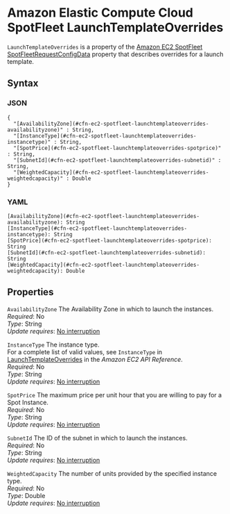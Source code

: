 # Amazon Elastic Compute Cloud SpotFleet LaunchTemplateOverrides<a name="aws-properties-ec2-spotfleet-launchtemplateoverrides"></a>

`LaunchTemplateOverrides` is a property of the [Amazon EC2 SpotFleet SpotFleetRequestConfigData](aws-properties-ec2-spotfleet-spotfleetrequestconfigdata.md) property that describes overrides for a launch template\.

## Syntax<a name="w4ab1c21c14d868b5"></a>

### JSON<a name="aws-properties-ec2-spotfleet-launchtemplateoverrides-syntax.json"></a>

```
{
  "[AvailabilityZone](#cfn-ec2-spotfleet-launchtemplateoverrides-availabilityzone)" : String,
  "[InstanceType](#cfn-ec2-spotfleet-launchtemplateoverrides-instancetype)" : String,
  "[SpotPrice](#cfn-ec2-spotfleet-launchtemplateoverrides-spotprice)" : String,
  "[SubnetId](#cfn-ec2-spotfleet-launchtemplateoverrides-subnetid)" : String,
  "[WeightedCapacity](#cfn-ec2-spotfleet-launchtemplateoverrides-weightedcapacity)" : Double
}
```

### YAML<a name="aws-properties-ec2-spotfleet-launchtemplateoverrides-syntax.yaml"></a>

```
[AvailabilityZone](#cfn-ec2-spotfleet-launchtemplateoverrides-availabilityzone): String
[InstanceType](#cfn-ec2-spotfleet-launchtemplateoverrides-instancetype): String
[SpotPrice](#cfn-ec2-spotfleet-launchtemplateoverrides-spotprice): String
[SubnetId](#cfn-ec2-spotfleet-launchtemplateoverrides-subnetid): String
[WeightedCapacity](#cfn-ec2-spotfleet-launchtemplateoverrides-weightedcapacity): Double
```

## Properties<a name="w4ab1c21c14d868b7"></a>

`AvailabilityZone`  <a name="cfn-ec2-spotfleet-launchtemplateoverrides-availabilityzone"></a>
The Availability Zone in which to launch the instances\.  
*Required*: No  
*Type*: String  
*Update requires*: [No interruption](using-cfn-updating-stacks-update-behaviors.md#update-no-interrupt)

`InstanceType`  <a name="cfn-ec2-spotfleet-launchtemplateoverrides-instancetype"></a>
The instance type\.  
For a complete list of valid values, see `InstanceType` in [LaunchTemplateOverrides](https://docs.aws.amazon.com/AWSEC2/latest/APIReference/API_LaunchTemplateOverrides.html) in the *Amazon EC2 API Reference*\.  
*Required*: No  
*Type*: String  
*Update requires*: [No interruption](using-cfn-updating-stacks-update-behaviors.md#update-no-interrupt)

`SpotPrice`  <a name="cfn-ec2-spotfleet-launchtemplateoverrides-spotprice"></a>
The maximum price per unit hour that you are willing to pay for a Spot Instance\.  
*Required*: No  
*Type*: String  
*Update requires*: [No interruption](using-cfn-updating-stacks-update-behaviors.md#update-no-interrupt)

`SubnetId`  <a name="cfn-ec2-spotfleet-launchtemplateoverrides-subnetid"></a>
The ID of the subnet in which to launch the instances\.  
*Required*: No  
*Type*: String  
*Update requires*: [No interruption](using-cfn-updating-stacks-update-behaviors.md#update-no-interrupt)

`WeightedCapacity`  <a name="cfn-ec2-spotfleet-launchtemplateoverrides-weightedcapacity"></a>
The number of units provided by the specified instance type\.  
*Required*: No  
*Type*: Double  
*Update requires*: [No interruption](using-cfn-updating-stacks-update-behaviors.md#update-no-interrupt)